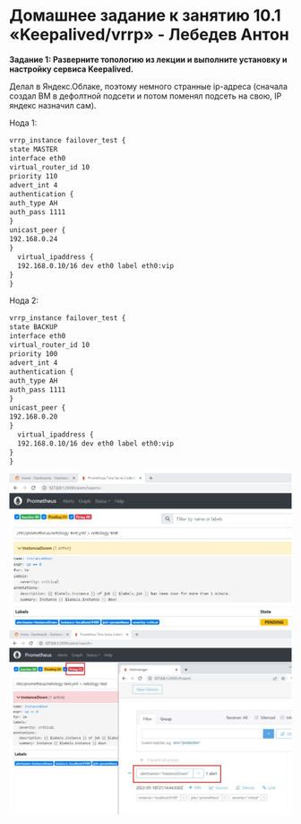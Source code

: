 # Домашнее задание к занятию 10.1 «Keepalived/vrrp» - Лебедев Антон

**Задание 1: Разверните топологию из лекции и выполните установку и настройку сервиса Keepalived.**

Делал в Яндекс.Облаке, поэтому немного странные ip-адреса (сначала создал ВМ в дефолтной подсети и потом поменял подсеть на свою, IP яндекс назначил сам).

Нода 1:
``````````````
vrrp_instance failover_test {
state MASTER
interface eth0
virtual_router_id 10
priority 110
advert_int 4
authentication {
auth_type AH
auth_pass 1111
}
unicast_peer {
192.168.0.24
}
  virtual_ipaddress {
  192.168.0.10/16 dev eth0 label eth0:vip
}
}
``````````````
Нода 2:
``````````````
vrrp_instance failover_test {
state BACKUP
interface eth0
virtual_router_id 10
priority 100
advert_int 4
authentication {
auth_type AH
auth_pass 1111
}
unicast_peer {
192.168.0.20
}
  virtual_ipaddress {
  192.168.0.10/16 dev eth0 label eth0:vip
}
}
``````````````
![Screenshot_1](https://github.com/Lebedun/HomeWork-Blank/blob/10-01/img/Screenshot_1.jpg)
![Screenshot_2](https://github.com/Lebedun/HomeWork-Blank/blob/10-01/img/Screenshot_2.jpg)


